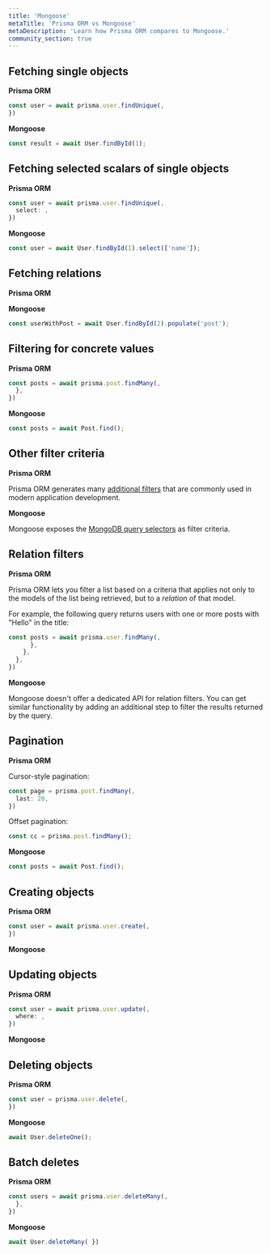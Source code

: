 ```yaml
---
title: 'Mongoose'
metaTitle: 'Prisma ORM vs Mongoose'
metaDescription: 'Learn how Prisma ORM compares to Mongoose.'
community_section: true
---
```


## Fetching single objects

**Prisma ORM**

```ts
const user = await prisma.user.findUnique(,
})
```

**Mongoose**

```ts
const result = await User.findById(1);
```

## Fetching selected scalars of single objects

**Prisma ORM**

```ts
const user = await prisma.user.findUnique(,
  select: ,
})
```

**Mongoose**

```ts
const user = await User.findById(1).select(['name']);
```

## Fetching relations

**Prisma ORM**

**Mongoose**

```ts
const userWithPost = await User.findById(2).populate('post');
```

## Filtering for concrete values

**Prisma ORM**

```ts
const posts = await prisma.post.findMany(,
  },
})
```

**Mongoose**

```ts
const posts = await Post.find();
```

## Other filter criteria

**Prisma ORM**

Prisma ORM generates many [additional filters](/orm/prisma-client/queries/filtering-and-sorting) that are commonly used in modern application development.

**Mongoose**

Mongoose exposes the [MongoDB query selectors](https://www.mongodb.com/docs/manual/reference/operator/query/#query-selectors) as filter criteria.

## Relation filters

**Prisma ORM**

Prisma ORM lets you filter a list based on a criteria that applies not only to the models of the list being retrieved, but to a _relation_ of that model.

For example, the following query returns users with one or more posts with "Hello" in the title:

```ts
const posts = await prisma.user.findMany(,
      },
    },
  },
})
```

**Mongoose**

Mongoose doesn't offer a dedicated API for relation filters. You can get similar functionality by adding an additional step to filter the results returned by the query.

## Pagination

**Prisma ORM**

Cursor-style pagination:

```ts
const page = prisma.post.findMany(,
  last: 20,
})
```

Offset pagination:

```ts
const cc = prisma.post.findMany();
```

**Mongoose**

```ts
const posts = await Post.find();
```

## Creating objects

**Prisma ORM**

```ts
const user = await prisma.user.create(,
})
```

**Mongoose**

## Updating objects

**Prisma ORM**

```ts
const user = await prisma.user.update(,
  where: ,
})
```

**Mongoose**

## Deleting objects

**Prisma ORM**

```ts
const user = prisma.user.delete(,
})
```

**Mongoose**

```ts
await User.deleteOne();
```

## Batch deletes

**Prisma ORM**

```ts
const users = await prisma.user.deleteMany(,
  },
})
```

**Mongoose**

```ts
await User.deleteMany( })
```
